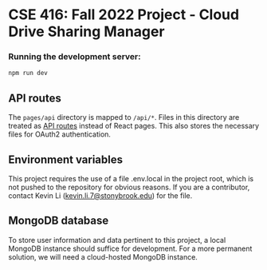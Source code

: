 # CSE 416: Fall 2022 Project - Cloud Drive Sharing Manager

### Running the development server:
```bash
npm run dev
```

## API routes
The `pages/api` directory is mapped to `/api/*`. Files in this directory are treated as [API routes](https://nextjs.org/docs/api-routes/introduction) instead of React pages. This also stores the necessary files for OAuth2 authentication.

## Environment variables
This project requires the use of a file .env.local in the project root, which is not pushed to the repository for obvious reasons. If you are a contributor, contact Kevin Li (kevin.li.7@stonybrook.edu) for the file.

## MongoDB database
To store user information and data pertinent to this project, a local MongoDB instance should suffice for development. For a more permanent solution, we will need a cloud-hosted MongoDB instance.